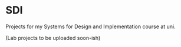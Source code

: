 # SDI
Projects for my Systems for Design and Implementation course at uni.

(Lab projects to be uploaded soon-ish)